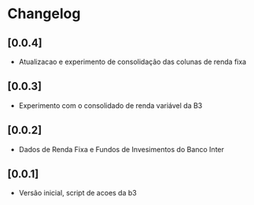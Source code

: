 # Changelog

## [0.0.4]

- Atualizacao e experimento de consolidação das colunas de renda fixa

## [0.0.3]

- Experimento com o consolidado de renda variável da B3

## [0.0.2]

- Dados de Renda Fixa e Fundos de Invesimentos do Banco Inter

## [0.0.1]

- Versão inicial, script de acoes da b3